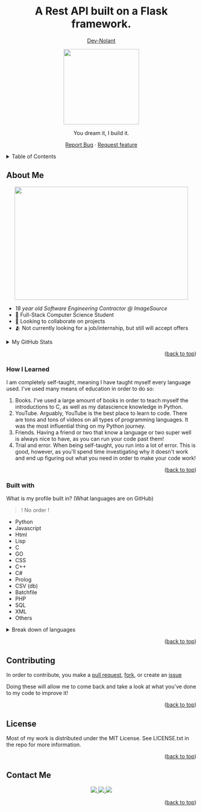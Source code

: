 <div id="top"></div>
<h1 align="center">A Rest API built on a Flask framework.</h1> 
<p align="center">
  <a href="https://github.com/dev-nolant"><u>Dev-Nolant</u></a>
</p>
<p align="center">
  <img width="200" height="200" src="images/banner.png"/>
</p>
<p align="center">
  You dream it, I build it.
    </p>
    <p align="center">
<a href="https://github.com/dev-nolant/dev-nolant/issues">Report Bug</a> · <a href="https://github.com/dev-nolant/dev-nolant/issues">Request feature</a>
  </p>
<details>
  <summary>Table of Contents</summary>
  <ol>
    <li>
      <a href="#about-me">About Me</a>
      <ul>
        <li><a href="#built-with">Built With</a></li>
        <li><a href="#how-i-learned">How I've Learned</a></li>
      </ul>
    </li>
    <li><a href="#contributing">Contributing</a></li>
    <li><a href="#license">License</a></li>
    <li><a href="#contact-me">Contact</a></li>  </ol>
</details>


## About Me
<p align="center">
  <img width="460" height="300" src="images/main_image.png"/>
</p>

- *18 year old Software Engineering Contractor @ ImageSource*
- 🦾 Full-Stack Computer Science Student
- 👥 Looking to collaborate on projects
- 🫂 Not currently looking for a job/internship, but still will accept offers

<details>
  <summary>My GitHub Stats</summary>
<p align="center" >
  <a href="https://github-readme-streak-stats.herokuapp.com?user=dev-nolant&theme=tokyonight_duo">
  <img src="https://github-readme-streak-stats.herokuapp.com?user=dev-nolant&theme=tokyonight_duo" />
  </a>

<a href="https://github-readme-stats.vercel.app/api?username=dev-nolant&count_private=true&show_icons=true&theme=nightowl&include_all_commits=true&langs_count=10&border_radius=15&border_color=#212121">
    <img src="https://github-readme-stats.vercel.app/api?username=dev-nolant&count_private=true&show_icons=true&theme=nightowl&include_all_commits=true&langs_count=10&border_radius=15&border_color=#212121" /> 
  </p>
  </a>
</details>
<p align="right">(<a href="#top">back to top</a>)</p>

### How I Learned
I am completely self-taught, meaning I have taught myself every language used. I've used many means of education in order to do so:
 1. Books. I've used a large amount of books in order to teach myself the introductions to C, as well as my datascience knowledge in Python.
 2. YouTube. Arguably, YouTube is the best place to learn to code. There are tons and tons of videos on all types of programming languages. It was the most influential thing on my Python journey.
 3. Friends. Having a friend or two that know a language or two super well is always nice to have, as you can run your code past them!
 4. Trial and error. When being self-taught, you run into a lot of error. This is good, however, as you'll spend time investigating why it doesn't work and end up figuring out what you need in order to make your code work!
<p align="right">(<a href="#top">back to top</a>)</p>

### Built with
What is my profile built in? (What languages are on GitHub)
> ! No order !
* Python
* Javascript
* Html
* Lisp
* C
* GO
* CSS
* C++
* C#
* Prolog
* CSV (db)
* Batchfile
* PHP
* SQL
* XML
* Others
<details>
  <summary>Break down of languages</summary>
<p align="center">
<a href="https://github-readme-stats.vercel.app/api/top-langs/?username=dev-nolant&layout=compact&langs_count=8&hide=Mako&theme=nightowl&count_private=true&border_radius=15&border_color=#212121">
  <img  src="https://github-readme-stats.vercel.app/api/top-langs/?username=dev-nolant&layout=compact&langs_count=8&hide=Mako&theme=nightowl&count_private=true&border_radius=15&border_color=#212121" />
</a>
</p>
</details>
<p align="right">(<a href="#top">back to top</a>)</p>

## Contributing
In order to contribute, you make a [pull request](https://github.com/New-UCCS/dev-nolant/pulls), [fork](https://github.com/New-UCCS/dev-nolant/network/members), or create an [issue](https://github.com/New-UCCS/dev-nolant/issues)

Doing these will allow me to come back and take a look at what you've done to my code to improve it!
<p align="right">(<a href="#top">back to top</a>)</p>

## License
Most of my work is distributed under the MIT License. See LICENSE.txt in the repo for more information.
<p align="right">(<a href="#top">back to top</a>)</p>

## Contact Me
<p align ="center">

  <a href ="https://discordapp.com/users/307867475410681857" role="downbadman#0069">
  <img src="https://img.shields.io/badge/-Discord-7289da?style=for-the-badge&logo=Discord&logoColor=white"/>
  </a>
  <a href ="https://twitter.com/UwuGawk" role="Twitter">
  <img src="https://img.shields.io/badge/-Twitter-1DA1F2?style=for-the-badge&logo=Twitter&logoColor=white"/>
  </a>
   <a href ="https://www.twitch.tv/swivlefan">
  <img src="https://img.shields.io/badge/-Twitch-6441a5?style=for-the-badge&logo=Twitch&logoColor=white"/>
  </a>
</p>
<p align="right">(<a href="#top">back to top</a>)</p>
